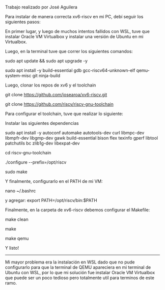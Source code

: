 Trabajo realizado por José Aguilera

Para instalar de manera correcta xv6-riscv en mi PC, debí seguir los siguientes pasos:

En primer lugar, y luego de muchos intentos fallidos con WSL, tuve que instalar Oracle VM Virtualbox y instalar una versión de Ubuntu en mi Virtualbox.

Luego, en la terminal tuve que correr los siguientes comandos:

sudo apt update && sudo apt upgrade -y

sudo apt install -y build-essential gdb gcc-riscv64-unknown-elf qemu-system-misc git ninja-build

Luego, clonar los repos de xv6 y el toolchain

git clone https://github.com/josearoa/xv6-riscv.git

git clone https://github.com/riscv/riscv-gnu-toolchain

Para configurar el toolchain, tuve que realizar lo siguiente:

Instalar las siguientes dependencias

sudo apt install -y autoconf automake autotools-dev curl libmpc-dev libmpfr-dev libgmp-dev gawk build-essential bison flex texinfo gperf libtool patchutils bc zlib1g-dev libexpat-dev

cd riscv-gnu-toolchain

./configure --prefix=/opt/riscv 

sudo make

Y finalmente, configurarlo en el PATH de mi VM:

nano ~/.bashrc

y agregar: export PATH=/opt/riscv/bin:$PATH

Finalmente, en la carpeta de xv6-riscv debemos configurar el Makefile:

make clean

make

make qemu

Y listo!

-----------------------------------

Mi mayor problema era la instalación en WSL dado que no pude configurarlo para que la terminal de QEMU apareciera en mi terminal de Ubuntu con WSL, por lo que mi solución fue instalar Oracle VM Virtualbox que puede ser un poco tedioso pero totalmente util para terminos de este ramo.



